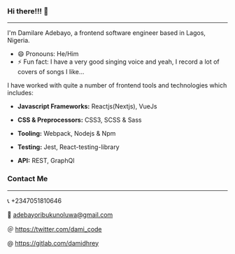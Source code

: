 ### Hi there!!! 👋

<hr/>

<!--
**DamiCode18/damicode18** is a ✨ _special_ ✨ repository because its `README.md` (this file) appears on your GitHub profile.

Here are some ideas to get you started:

- 🔭 I’m currently working on ...
- 🌱 I’m currently learning ...
- 👯 I’m looking to collaborate on ...
- 🤔 I’m looking for help with ...
- 💬 Ask me about ...
- 📫 How to reach me: ...
- 😄 Pronouns: ...
- ⚡ Fun fact: ...
-->

I'm Damilare Adebayo, a frontend software engineer based in Lagos, Nigeria.
- 😄 Pronouns: He/Him
- ⚡ Fun fact: I have a very good singing voice and yeah, I record a lot of covers of songs I like...


I have worked with quite a number of frontend tools and technologies which includes:

- <b>Javascript Frameworks:</b> Reactjs(Nextjs), VueJs

- <b>CSS & Preprocessors:</b> CSS3, SCSS & Sass

- <b>Tooling:</b> Webpack, Nodejs & Npm

- <b>Testing:</b> Jest, React-testing-library

- <b>API:</b> REST, GraphQl


### Contact Me
<hr/>

📞 +2347051810646


📧 adebayoribukunoluwa@gmail.com

＠ https://twitter.com/dami_code

@ https://gitlab.com/damidhrey
